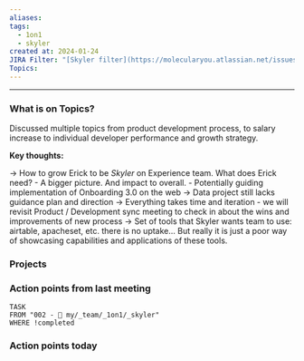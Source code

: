 ```yaml
---
aliases: 
tags:
  - 1on1
  - skyler
created at: 2024-01-24
JIRA Filter: "[Skyler filter](https://molecularyou.atlassian.net/issues/?filter=10020)"
Topics:
---
```

----
### What is on Topics?

Discussed multiple topics from product development process, to salary increase to individual developer performance and growth strategy. 

**Key thoughts:**

-> How to grow Erick to be *Skyler* on Experience team. What does Erick need?
	- A bigger picture. And impact to overall. 
	- Potentially guiding implementation of Onboarding 3.0 on the web
-> Data project still lacks guidance plan and direction
-> Everything takes time and iteration - we will revisit Product / Development sync meeting to check in about the wins and improvements of new process
-> Set of tools that Skyler wants team to use: airtable, apacheset, etc. there is no uptake... But really it is just a poor way of showcasing capabilities and applications of these tools.

### Projects

### Action points from last meeting

```dataview
TASK 
FROM "002 - 📍 my/_team/_1on1/_skyler"
WHERE !completed
```


### Action points today
